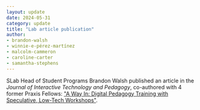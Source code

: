 ```yaml
---
layout: update
date: 2024-05-31
category: update
title: "Lab article publication"
author:
- brandon-walsh
- winnie-e-pérez-martínez
- malcolm-cammeron
- caroline-carter
- samantha-stephens
---
```


SLab Head of Student Programs Brandon Walsh published an article in the *Journal of Interactive Technology and Pedagogy*, co-authored with 4 former Praxis Fellows: ["A Way In: Digital Pedagogy Training with Speculative, Low-Tech Workshops"](https://cuny.manifoldapp.org/read/a-way-in-digital-pedagogy-training-with-speculative-low-tech-workshops/section/d26fab6f-c473-489a-9516-a6e6f0c747a7).